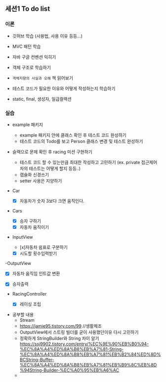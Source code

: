 ## 세션1 To do list

### 이론

- 깃허브 학습 (사용법, 사용 이유 등등...)
- MVC 패턴 학습
- 자바 구글 컨벤션 익히기
- 객체 구조로 학습하기
- `객체지향의 사실과 오해` 책 읽어보기
- 테스트 코드가 필요한 이유와 어떻게 작성하는지 학습하기

- static, final, 생성자, 일급컬렉션

### 실습

- example 패키지
    - example 패키지 안에 클래스 확인 후 테스트 코드 완성하기
    - 테스트 코드의 Todo를 보고 Person 클래스 변경 및 테스트 완성하기

- 슬랙으로 문제 확인 후 racing 미션 구현하기
    - 테스트 코드 할 수 있는만큼 최대한 작성하고 고민하기 (ex. private 접근제어자의 테스트는 어떻게 할지 등등..)
    - 캡슐화 신경쓰기
    - setter 사용은 지양하기


- Car
    - [x] 자동차가 숫자 3보다 크면 움직인다.
- Cars
    - [x] 승자 구하기
    - [x] 자동차 움직이기

- InputView 
  - [x]자동차 쉼표로 구분하기
  - [x] 시도할 횟수입력받기

-OutputView
  - [x] 자동차 움직임 인트값 변환
  - [x] 승자출력


- RacingController
  - [x] 레이싱 조립 


- 공부할 내용 
  - Stream
  - https://jamie95.tistory.com/99 //생활체조
  - OutputView에서 스트링 빌더를 굳이 사용했던이유 다시 고민하기 
  - 정확하게 StringBuilder와 String 차이 알기 https://ssj9902.tistory.com/entry/%EC%9E%90%EB%B0%94-%EC%8A%A4%ED%8A%B8%EB%A7%81-String-%EC%8A%A4%ED%8A%B8%EB%A7%81%EB%B2%84%ED%8D%BCString-Buffer-%EC%8A%A4%ED%8A%B8%EB%A7%81%EB%B9%8C%EB%8D%94String-Builder-%EC%A0%95%EB%A6%AC
  - 




